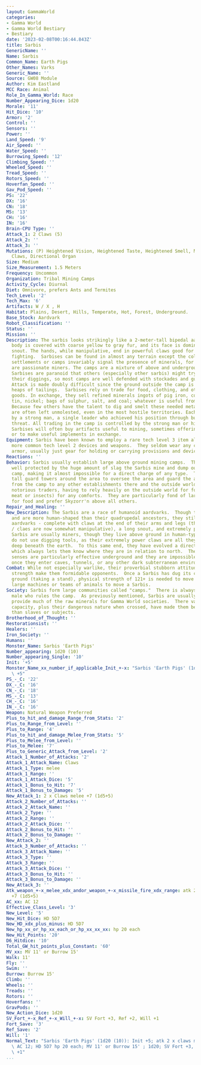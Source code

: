```yaml
---
layout: GammaWorld
categories:
- Gamma World
- Gamma World Bestiary
- Bestiary
date: '2023-02-08T00:16:44.843Z'
title: Sarbis
GenericName: ''
Name: Sarbis
Common_Name: Earth Pigs
Other_Names: Varks
Generic_Name: ''
Source: GW08 Module
Author: Kim Eastland
MCC Race: Animal
Role_In_Gamma_World: Race
Number_Appearing_Dice: 1d20
Morale: '11'
Hit_Dice: '10'
Armor: '2'
Control: ''
Sensors: ''
Power: ''
Land_Speed: '9'
Air_Speed: ''
Water_Speed: ''
Burrowing_Speed: '12'
Climbing_Speed: ''
Wheeled_Speed: ''
Tread_Speed: ''
Rotors_Speed: ''
Hoverfan_Speed: ''
Gav_Pod_Speed: ''
PS: '22'
DX: '16'
CN: '18'
MS: '13'
CH: '16'
IN: '16'
Brain-CPU Type: ''
Attack_1: 2 Claws (5)
Attack_2: ''
Attack_3: ''
Mutations: (P) Heightened Vision, Heightened Taste, Heightened Smell, Manipulative
  Claws, Directional Organ
Size: Medium
Size_Measurement: 1.5 Meters
Frequency: Uncommon
Organization: Tribal Mining Camps
Activity_Cycle: Diurnal
Diet: Omnivore, prefers Ants and Termites
Tech_Level: '2'
Tech_Max: '6'
Artifacts: W / X , H
Habitat: Plains, Desert, Hills, Temperate, Hot, Forest, Underground.
Base_Stock: Aardvark
Robot_Classification: ''
Status: ''
Mission: ''
Description: The sarbis looks strikingly like a 2-meter-tall bipedal aardvark. Its
  body is covered with coarse yellow to gray fur, and its face is dominated by a long
  snout. The hands, while manipulative, end in powerful claws good for digging and
  fighting.  Sarbises can be found in almost any terrain except the coldest. Their
  settlements or camps invariably signal the presence of minerals, for the sarbis
  are passionate miners. The camps are a mixture of above and underground constructions.
  Sarbises are paranoid that others (especially other sarbis) might try to "claim-jump"
  their diggings, so most camps are well defended with stockades and guard towers.
  Attack is made doubly difficult since the ground outside the camp is broken by jagged
  heaps of tailings.  Sarbises rely on trade for food, clothing, and other interesting
  goods. In exchange, they sell refined minerals ingots of pig iron, copper, lead,
  tin, nickel; bags of sulphur, salt, and coal; whatever is useful from the earth.
  Because few others have the talent to dig and smelt these needed metals, sarbises
  are often left unmolested, even in the most hostile territories. Each camp is ruled
  by a strong man, a single leader who achieved his position through bullying and
  threat. All trading in the camp is controlled by the strong man or his minions.
  Sarbises will often buy artifacts useful to mining, sometimes offering other artifacts
  or to make useful implements in exchange.
Equipment: Sarbis have been known to employ a rare tech level 3 item along with their
  more common tech level 2 devices and weapons.  They seldom wear any clothing or
  armor, usually just gear for holding or carrying provisions and devices.
Reactions: ''
Behavior: Sarbis usually establish large above ground mining camps.  There are very
  well protected by the huge amount of slag the Sarbis mine and dump out around the
  camp, making it almost impossible for a direct charge of any type.  They also construct
  tall guard towers around the area to oversee the area and guard the access roads
  from the camp to any other establishments there and the outside world.  Sarbis are
  notorious traders, having to rely heavily on the outside world for food (primarily
  meat or insects) for any comforts.  They are particularly fond of large insects
  for food and prefer Skyzorr'n above all others.
Repair_and_Healing: ''
New_Description: The Sarbis are a race of humanoid aardvarks.  Though they walk erect
  and are more human-shaped than their quadrupedal ancestors, they still are unmistakably
  aardvarks - complete with claws at the end of their arms and legs (though the hand
  / claes are now somewhat manipulative), a long snout, and extremely powerful body.  The
  Sarbis are usually miners, though they live above ground in human-type dwellings.  They
  do not use digging tools, as their extremely power claws are all they need to burrow
  deep beneath the earth.  To this same end, they have evolved a directional organ
  which always lets them know where they are in relation to north.  Their heightened
  senses are particularly effective underground and they are impossible to surprise
  once they enter caves, tunnels, or any other dark subterranean environments.
Combat: While not especially warlike, their proverbial stubborn attitudes and amazing
  strength make them formidable opponents.  Once a Sarbis has dug its claws into the
  ground (taking a stand), physical strength of 121+ is needed to move them.  It takes
  large machines or teams of animals to move a Sarbis.
Society: Sarbis form large communities called "camps."  There is always one dominate
  male who rules the camp.  As previously mentioned, Sarbis are usually miners and
  provide much of the raw minerals for Gamma World societies.  There value in this
  capacity, plus their dangerous nature when crossed, have made them better allies
  than slaves or subjects.
Brotherhood_of_Thought: ''
Restorationsist: ''
Healers: ''
Iron_Society: ''
Humans: ''
Monster_Name: Sarbis 'Earth Pigs'
Number_appearing: 1d20 (10)
Number_appearing_Single: '10'
Init: '+5'
Monster_Name_xx_number_if_applicable_Init_+-x: "Sarbis 'Earth Pigs' (1d20 (10)): Init\
  \ +5"
PS_-_C: '22'
DX_-_C: '16'
CN_-_C: '18'
MS_-_C: '13'
CH_-_C: '16'
IN_-_C: '16'
Weapon: Natural Weapon Preferred
Plus_to_hit_and_damage_Range_from_Stats: '2'
Plus_to_Range_from_Level: ''
Plus_to_Range: '4'
Plus_to_hit_and_damage_Melee_From_Stats: '5'
Plus_to_Melee_from_Level: ''
Plus_to_Melee: '7'
Plus_to_Generic_Attack_from_Level: '2'
Attack_1_Number_of_Attacks: '2'
Attack_1_Attack_Name: Claws
Attack_1_Type: melee
Attack_1_Range: ''
Attack_1_Attack_Dice: '5'
Attack_1_Bonus_to_Hit: '7'
Attack_1_Bonus_to_Damage: '5'
New_Attack_1: 2 x Claws melee +7 (1d5+5)
Attack_2_Number_of_Attacks: ''
Attack_2_Attack_Name: ''
Attack_2_Type: ''
Attack_2_Range: ''
Attack_2_Attack_Dice: ''
Attack_2_Bonus_to_Hit: ''
Attack_2_Bonus_to_Damage: ''
New_Attack_2: ''
Attack_3_Number_of_Attacks: ''
Attack_3_Attack_Name: ''
Attack_3_Type: ''
Attack_3_Range: ''
Attack_3_Attack_Dice: ''
Attack_3_Bonus_to_Hit: ''
Attack_3_Bonus_to_Damage: ''
New_Attack_3: ''
Atk_weapon_+-x_melee_xdx_andor_weapon_+-x_missile_fire_xdx_range: atk 2 x claws melee
  +7 (1d5+5)
AC_xx: AC 12
Effective_Class_Level: '3'
New_Level: '5'
New_Hit_Dice: HD 5D7
New_HD_xdx_plus_minus: HD 5D7
New_hp_xx_or_hp_xx_each_or_hp_xx_xx_xx: hp 20 each
New_Hit_Points: '20'
D6_Hitdice: '10'
Total_GW_hit_points_plus_Constant: '60'
MV_xx: MV 11' or Burrow 15'
Walk: 11'
Fly: ''
Swim: ''
Burrow: Burrow 15'
Climb: ''
Wheels: ''
Treads: ''
Rotors: ''
Hoverfans: ''
GravPods: ''
New_Action_Dice: 1d20
SV_Fort_+-x_Ref_+-x_Will_+-x: SV Fort +3, Ref +2, Will +1
Fort_Save: '3'
Ref_Save: '2'
Will: '1'
Normal_Text: "Sarbis 'Earth Pigs' (1d20 (10)): Init +5; atk 2 x claws melee +7 (1d5+5);\
  \ AC 12; HD 5D7 hp 20 each; MV 11' or Burrow 15' ; 1d20; SV Fort +3, Ref +2, Will\
  \ +1"
...
```

